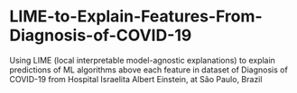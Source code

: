 # LIME-to-Explain-Features-From-Diagnosis-of-COVID-19
Using LIME (local interpretable model-agnostic explanations) to explain predictions of ML algorithms above each feature in dataset of Diagnosis of COVID-19 from Hospital Israelita Albert Einstein, at São Paulo, Brazil
